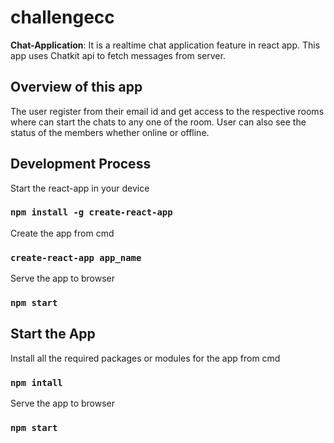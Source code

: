 # challengecc

**Chat-Application**: It is a realtime chat application feature in react app. This app uses Chatkit api to fetch messages from server.

## Overview of this app
The user register from their email id and get access to the respective rooms where can start the chats to any one of the room.
User can also see the status of the members whether online or offline.


## Development Process

Start the react-app in your device

### `npm install -g create-react-app`

Create the app from cmd

### `create-react-app app_name`

Serve the app to browser

### `npm start`


## Start the App 

Install all the required packages or modules for the app from cmd

### `npm intall`

Serve the app to browser

### `npm start`

